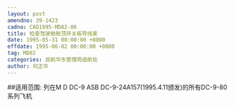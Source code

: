 ```yaml
---
layout: post
amendno: 39-1423
cadno: CAD1995-MD82-06
title: 检查驾驶舱舱顶开关板导线束
date: 1995-05-31 00:00:00 +0800
effdate: 1995-06-02 00:00:00 +0800
tag: MD82
categories: 民航华东管理局适航处
author: 何正华
---
```


##适用范围:
列在M D DC-9 ASB DC-9-24A157(1995.4.11颁发)的所有DC-9-80系列飞机

